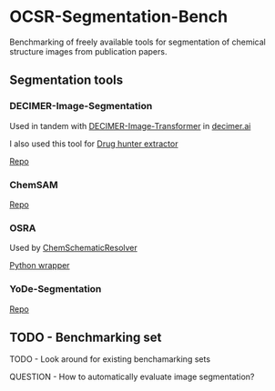 # OCSR-Segmentation-Bench
Benchmarking of freely available tools for segmentation of chemical structure images from publication papers.


## Segmentation tools

### DECIMER-Image-Segmentation

Used in tandem with [DECIMER-Image-Transformer](https://github.com/Kohulan/DECIMER-Image_Transformer) in [decimer.ai](https://decimer.ai/)

I also used this tool for [Drug hunter extractor](https://github.com/hanzlika/drughunter-molecule-extractor)

[Repo](https://github.com/Kohulan/DECIMER-Image-Segmentation)

### ChemSAM

[Repo](https://github.com/mindrank-ai/ChemSAM/tree/master)

### OSRA

Used by [ChemSchematicResolver](http://www.chemschematicresolver.org/demo)

[Python wrapper](https://github.com/edbeard/pyosra)
  
### YoDe-Segmentation

[Repo](https://github.com/OneChorm/YoDe-Segmentation)



## TODO - Benchmarking set

TODO - Look around for existing benchamarking sets

QUESTION - How to automatically evaluate image segmentation?
